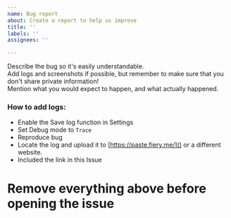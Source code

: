 ```yaml
---
name: Bug report
about: Create a report to help us improve
title: ''
labels: ''
assignees: ''

---
```


Describe the bug so it's easily understandable.  
Add logs and screenshots if possible, but remember to make sure that you don't share private information!  
Mention what you would expect to happen, and what actually happened. 
 
### How to add logs:

- Enable the Save log function in Settings
- Set Debug mode to `Trace`
- Reproduce bug
- Locate the log and upload it to [https://paste.fiery.me/]() or a different website. 
- Included the link in this Issue
# Remove everything above before opening the issue
